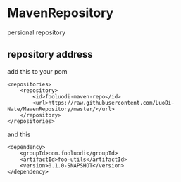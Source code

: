 # MavenRepository
persional repository

## repository address
add this to your pom
```
<repositories>
	<repository>
		<id>fooluodi-maven-repo</id>
		<url>https://raw.githubusercontent.com/LuoDi-Nate/MavenRepository/master/</url>
	</repository>
</repositories>
```

and this

```
<dependency>
	<groupId>com.fooluodi</groupId>
	<artifactId>foo-utils</artifactId>
	<version>0.1.0-SNAPSHOT</version>
</dependency>
```
